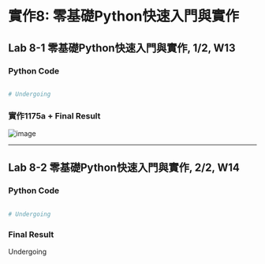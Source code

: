 # 實作8: 零基礎Python快速入門與實作

## Lab 8-1 零基礎Python快速入門與實作, 1/2, W13

### Python Code

````python

# Undergoing

````

### 實作1175a + Final Result

![image](https://user-images.githubusercontent.com/89304181/141648771-c537c6e3-5dbe-432a-8d4e-df2b0158b3b4.png)

---

## Lab 8-2 零基礎Python快速入門與實作, 2/2, W14

### Python Code

````python

# Undergoing

````

### Final Result

Undergoing
